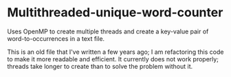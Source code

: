 # Multithreaded-unique-word-counter
Uses OpenMP to create multiple threads and create a key-value pair of word-to-occurrences in a text file.

This is an old file that I've written a few years ago; I am refactoring this code to make it more readable and efficient.
It currently does not work properly; threads take longer to create than to solve the problem without it.

